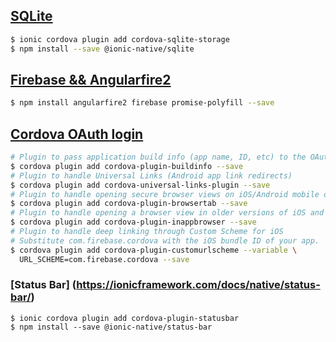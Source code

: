 ## [SQLite](https://ionicframework.com/docs/native/sqlite/)

```bash
$ ionic cordova plugin add cordova-sqlite-storage
$ npm install --save @ionic-native/sqlite
```

## [Firebase && Angularfire2](https://github.com/angular/angularfire2/blob/master/docs/ionic/v3.md)

```bash
$ npm install angularfire2 firebase promise-polyfill --save
```

## [Cordova OAuth login](https://firebase.google.com/docs/auth/web/cordova)

```bash
# Plugin to pass application build info (app name, ID, etc) to the OAuth widget.
$ cordova plugin add cordova-plugin-buildinfo --save
# Plugin to handle Universal Links (Android app link redirects)
$ cordova plugin add cordova-universal-links-plugin --save
# Plugin to handle opening secure browser views on iOS/Android mobile devices
$ cordova plugin add cordova-plugin-browsertab --save
# Plugin to handle opening a browser view in older versions of iOS and Android
$ cordova plugin add cordova-plugin-inappbrowser --save
# Plugin to handle deep linking through Custom Scheme for iOS
# Substitute com.firebase.cordova with the iOS bundle ID of your app.
$ cordova plugin add cordova-plugin-customurlscheme --variable \
  URL_SCHEME=com.firebase.cordova --save
```

### [Status Bar] (https://ionicframework.com/docs/native/status-bar/)

```
$ ionic cordova plugin add cordova-plugin-statusbar
$ npm install --save @ionic-native/status-bar
```
